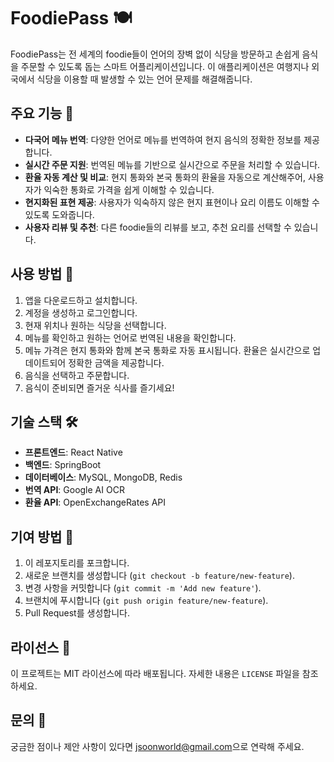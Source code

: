 # FoodiePass 🍽️

FoodiePass는 전 세계의 foodie들이 언어의 장벽 없이 식당을 방문하고 손쉽게 음식을 주문할 수 있도록 돕는 스마트 어플리케이션입니다. 이 애플리케이션은 여행지나 외국에서 식당을 이용할 때 발생할 수 있는 언어 문제를 해결해줍니다.

## 주요 기능 🌟

- **다국어 메뉴 번역**: 다양한 언어로 메뉴를 번역하여 현지 음식의 정확한 정보를 제공합니다.
- **실시간 주문 지원**: 번역된 메뉴를 기반으로 실시간으로 주문을 처리할 수 있습니다.
- **환율 자동 계산 및 비교**: 현지 통화와 본국 통화의 환율을 자동으로 계산해주어, 사용자가 익숙한 통화로 가격을 쉽게 이해할 수 있습니다.
- **현지화된 표현 제공**: 사용자가 익숙하지 않은 현지 표현이나 요리 이름도 이해할 수 있도록 도와줍니다.
- **사용자 리뷰 및 추천**: 다른 foodie들의 리뷰를 보고, 추천 요리를 선택할 수 있습니다.

## 사용 방법 🚀

1. 앱을 다운로드하고 설치합니다.
2. 계정을 생성하고 로그인합니다.
3. 현재 위치나 원하는 식당을 선택합니다.
4. 메뉴를 확인하고 원하는 언어로 번역된 내용을 확인합니다.
5. 메뉴 가격은 현지 통화와 함께 본국 통화로 자동 표시됩니다. 환율은 실시간으로 업데이트되어 정확한 금액을 제공합니다.
6. 음식을 선택하고 주문합니다.
7. 음식이 준비되면 즐거운 식사를 즐기세요!

## 기술 스택 🛠️

- **프론트엔드**: React Native
- **백엔드**: SpringBoot 
- **데이터베이스**: MySQL, MongoDB, Redis
- **번역 API**: Google AI OCR
- **환율 API**: OpenExchangeRates API

## 기여 방법 🤝

1. 이 레포지토리를 포크합니다.
2. 새로운 브랜치를 생성합니다 (`git checkout -b feature/new-feature`).
3. 변경 사항을 커밋합니다 (`git commit -m 'Add new feature'`).
4. 브랜치에 푸시합니다 (`git push origin feature/new-feature`).
5. Pull Request를 생성합니다.

## 라이선스 📄

이 프로젝트는 MIT 라이선스에 따라 배포됩니다. 자세한 내용은 `LICENSE` 파일을 참조하세요.

## 문의 📧

궁금한 점이나 제안 사항이 있다면 [jsoonworld@gmail.com](mailto:jsoonworld@gmail.com)으로 연락해 주세요.
